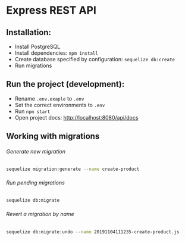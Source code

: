 # Express REST API

## Installation:
* Install PostgreSQL
* Install dependencies: `npm install`
* Create database specified by configuration: `sequelize db:create`
* Run migrations

## Run the project (development):
* Rename `.env.exaple` to `.env`
* Set the correct environments to `.env`
* Run `npm start`
* Open project docs: [http://localhost:8080/api/docs](http://localhost:8080/api/docs/)

## Working with migrations

###### Generate new migration
```bash
sequelize migration:generate --name create-product
```
###### Run pending migrations
```bash
sequelize db:migrate
```
###### Revert a migration by name
```bash
sequelize db:migrate:undo --name 20191104111235-create-product.js
```
 
